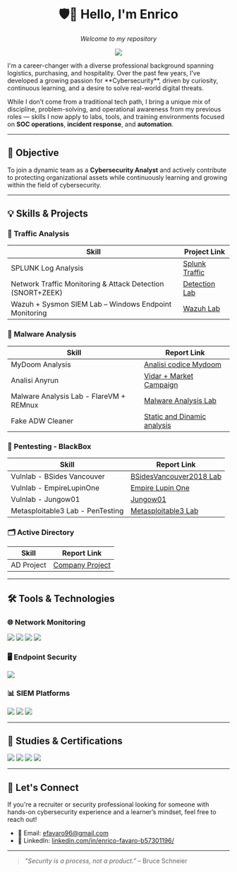 <h1 align="center">🛡️👋 Hello, I'm Enrico</h1>
<p align="center"><i>Welcome to my repository</i></p>

<p align="center"><a href="https://linkedin.com/in/enrico-favaro-b57301196" target="_blank">
  <img src="https://img.shields.io/badge/-LinkedIn-0072b1?&style=for-the-badge&logo=linkedin&logoColor=white" />
</a>
</a>
</p>

<p>
I'm a career-changer with a diverse professional background spanning logistics, purchasing, and hospitality. Over the past few years, I’ve developed a growing passion for **Cybersecurity**, driven by curiosity, continuous learning, and a desire to solve real-world digital threats.

While I don’t come from a traditional tech path, I bring a unique mix of discipline, problem-solving, and operational awareness from my previous roles — skills I now apply to labs, tools, and training environments focused on **SOC operations**, **incident response**, and **automation**.

---

## 🎯 Objective

To join a dynamic team as a **Cybersecurity Analyst** and actively contribute to protecting organizational assets while continuously learning and growing within the field of cybersecurity.

---

## 💡 Skills & Projects

### 📡 Traffic Analysis

| Skill                                                | Project Link                                 |
|------------------------------------------------------|----------------------------------------------|
|  SPLUNK Log Analysis | [Splunk Traffic](https://github.com/Otacrob/SPLUNK-Analysis-Lab/blob/main/Splunk%20Lab%20%E2%80%93%20Log%20Analysis.pdf) |
|  Network Traffic Monitoring & Attack Detection<br>(SNORT+ZEEK)      | [Detection Lab](https://github.com/Otacrob/Rilevare-e-risolvere-connessione-remota-non-autorizzata) |
|  Wazuh + Sysmon SIEM Lab – Windows Endpoint Monitoring     | [Wazuh Lab](https://github.com/Otacrob/Wazuh_and_Sysmon_SIEM_Lab/blob/main/README.md)                                           |


### 🧬 Malware Analysis

| Skill                                                | Report Link                                 |
|------------------------------------------------------|----------------------------------------------|
|  MyDoom Analysis | [Analisi codice Mydoom](https://github.com/Otacrob/EPIC_Consegne/blob/main/UNIT3/S4/BWIII/Buildweek_III_MyDoom_Analysis.pdf) |
| Analisi Anyrun | [Vidar + Market Campaign](https://github.com/Otacrob/EPIC_Consegne/blob/main/UNIT3/S4/BWIII/BuildWeek_III_Analisi_Anyrun.pdf) |
|  Malware Analysis Lab - FlareVM + REMnux                   | [Malware Analysis Lab](https://github.com/Otacrob/Malware_Analysis_Lab/tree/main)                            |
| Fake ADW Cleaner | [Static and Dinamic analysis](https://github.com/Otacrob/EPIC_Consegne/blob/main/UNIT3/S4/BWIII/BuildWeek_III_Malware_Analysis.pdf) |

### 🎯 Pentesting - BlackBox

| Skill                                                | Report Link                                 |
|------------------------------------------------------|----------------------------------------------|
|  Vulnlab - BSides Vancouver                        | [BSidesVancouver2018 Lab](https://github.com/Otacrob/BlackBox_Attack_BSidesVancouver2018) |
|  Vulnlab - EmpireLupinOne  | [Empire Lupin One](https://github.com/Otacrob/EPIC_Consegne/blob/main/UNIT2/S4/L5/BlackBox_Empire%20Lupin%20One.pdf) |
|  Vulnlab - Jungow01 | [Jungow01](https://github.com/Otacrob/EPIC_Consegne/blob/main/UNIT2/S4/L5/BlackBox_jangow01.pdf) |
|  Metasploitable3 Lab - PenTesting                          | [Metasploitable3 Lab](https://github.com/Otacrob/Metasploitable3) |

### 🗂️ Active Directory

| Skill                                                | Report Link                                 |
|------------------------------------------------------|----------------------------------------------|
| AD Project | [Company Project](https://github.com/Otacrob/EPIC_Consegne/blob/main/UNIT3/S2/L5/Esercizio_S9_L5_WinServer_2022.pdf) |


---

## 🛠️ Tools & Technologies

### 🌐 Network Monitoring
<div>
  <img src="https://img.shields.io/badge/-Wireshark-1679A7?&style=for-the-badge&logo=Wireshark&logoColor=white" />
  <img src="https://img.shields.io/badge/-Suricata-EF3B2D?&style=for-the-badge&logo=Suricata&logoColor=white" />
  <img src="https://img.shields.io/badge/-Zeek-777BB4?&style=for-the-badge&logo=Zeek&logoColor=white" />
   <img src="https://img.shields.io/badge/-pfSense-212121?style=for-the-badge&logo=pfsense&logoColor=white" />
</div>

### 🖥️ Endpoint Security
<div>
  <img src="https://img.shields.io/badge/-Velociraptor-4B275F?&style=for-the-badge&logo=Velociraptor&logoColor=white" />
</div>

### 📊 SIEM Platforms
<div>
  <img src="https://img.shields.io/badge/-Wazuh_SIEM-003E6B?style=for-the-badge&logo=wazuh&logoColor=white" />
  <img src="https://img.shields.io/badge/-Splunk-000000?&style=for-the-badge&logo=Splunk&logoColor=white" />
  <img src="https://img.shields.io/badge/-Elastic-005571?&style=for-the-badge&logo=Elastic&logoColor=white" />
</div>

---

## 📜 Studies & Certifications

<div>
  <img src="https://img.shields.io/badge/-Google_Cybersecurity_Certificate-4285F4?style=for-the-badge&logo=google&logoColor=white" />
  <img src="https://img.shields.io/badge/-TryHackMe_SOC_Level_1-00AF87?style=for-the-badge&logo=tryhackme&logoColor=white" />
  <img src="https://img.shields.io/badge/-Epicode_Master_in_Cybersecurity-800080?style=for-the-badge&logo=graduation-cap&logoColor=white" />
  <img src="https://img.shields.io/badge/-Google_IT_Support-34A853?style=for-the-badge&logo=google&logoColor=white" />
</div>

---

## 🤝 Let's Connect

If you're a recruiter or security professional looking for someone with hands-on cybersecurity experience and a learner’s mindset, feel free to reach out!

- 📧 Email: [efavaro96@gmail.com](mailto:efavaro96@gmail.com)
- 💼 LinkedIn: [linkedin.com/in/enrico-favaro-b57301196/](https://www.linkedin.com/in/enrico-favaro-b57301196/)

---

> _"Security is a process, not a product."_ – Bruce Schneier
